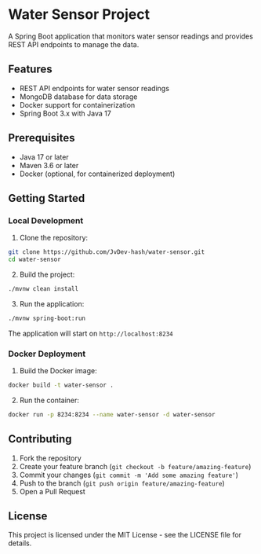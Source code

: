 # Water Sensor Project

A Spring Boot application that monitors water sensor readings and provides REST API endpoints to manage the data.

## Features

- REST API endpoints for water sensor readings
- MongoDB database for data storage
- Docker support for containerization
- Spring Boot 3.x with Java 17

## Prerequisites

- Java 17 or later
- Maven 3.6 or later
- Docker (optional, for containerized deployment)

## Getting Started

### Local Development

1. Clone the repository:
```bash
git clone https://github.com/JvDev-hash/water-sensor.git
cd water-sensor
```

2. Build the project:
```bash
./mvnw clean install
```

3. Run the application:
```bash
./mvnw spring-boot:run
```

The application will start on `http://localhost:8234`

### Docker Deployment

1. Build the Docker image:
```bash
docker build -t water-sensor .
```

2. Run the container:
```bash
docker run -p 8234:8234 --name water-sensor -d water-sensor
```

## Contributing

1. Fork the repository
2. Create your feature branch (`git checkout -b feature/amazing-feature`)
3. Commit your changes (`git commit -m 'Add some amazing feature'`)
4. Push to the branch (`git push origin feature/amazing-feature`)
5. Open a Pull Request

## License

This project is licensed under the MIT License - see the LICENSE file for details. 
